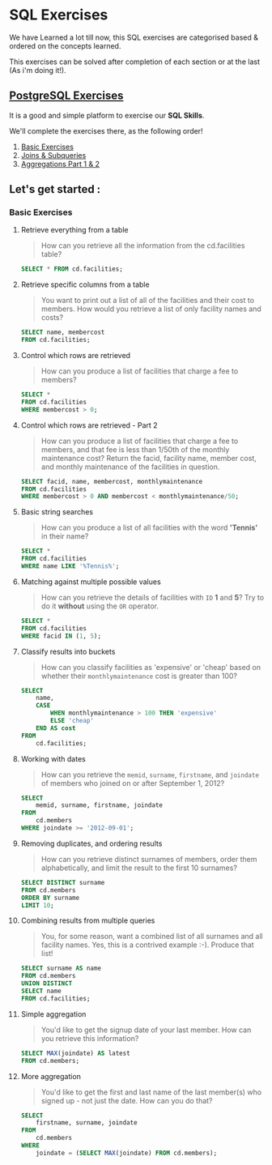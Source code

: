 # SQL Exercises

We have Learned a lot till now, this SQL exercises are categorised based & ordered on the concepts learned.

This exercises can be solved after completion of each section or at the last (As i'm doing it!).


## [PostgreSQL Exercises](https://pgexercises.com/)

It is a good and simple platform to exercise our **SQL Skills**.

We'll complete the exercises there, as the following order!

1. [Basic Exercises](https://pgexercises.com/questions/basic/)
2. [Joins & Subqueries]()
3. [Aggregations Part 1 & 2]()


## Let's get started : 

###  Basic Exercises

1.  Retrieve everything from a table

    > How can you retrieve all the information from the cd.facilities table? 
  
    ```sql 
    SELECT * FROM cd.facilities;
    ```


2. Retrieve specific columns from a table

    > You want to print out a list of all of the facilities and their cost to members. How would you retrieve a list of only facility names and costs? 

   ```sql
   SELECT name, membercost
   FROM cd.facilities;
   ```

3. Control which rows are retrieved

    > How can you produce a list of facilities that charge a fee to members? 

   ```sql
   SELECT *
   FROM cd.facilities
   WHERE membercost > 0;
   ```

4. Control which rows are retrieved - Part 2

    > How can you produce a list of facilities that charge a fee to members, and that fee is less than 1/50th of the monthly maintenance cost? Return the facid, facility name, member cost, and monthly maintenance of the facilities in question. 

   ```sql
   SELECT facid, name, membercost, monthlymaintenance
   FROM cd.facilities
   WHERE membercost > 0 AND membercost < monthlymaintenance/50;
   ```

5. Basic string searches

    > How can you produce a list of all facilities with the word **'Tennis'** in their name? 

   ```sql
   SELECT * 
   FROM cd.facilities
   WHERE name LIKE '%Tennis%';
   ```

6. Matching against multiple possible values

    > How can you retrieve the details of facilities with `ID` **1** and **5**? Try to do it **without** using the `OR` operator. 

   ```sql
   SELECT *
   FROM cd.facilities
   WHERE facid IN (1, 5);
   ```

7. Classify results into buckets

    > How can you classify facilities as 'expensive' or 'cheap' based on whether their `monthlymaintenance` cost is greater than 100?

   ```sql
   SELECT
       name,
       CASE
           WHEN monthlymaintenance > 100 THEN 'expensive'
           ELSE 'cheap'
       END AS cost
   FROM
       cd.facilities;
   ```

8. Working with dates

    > How can you retrieve the `memid`, `surname`, `firstname`, and `joindate` of members who joined on or after September 1, 2012?

   ```sql
   SELECT 
       memid, surname, firstname, joindate
   FROM
       cd.members
   WHERE joindate >= '2012-09-01';
   ```

9. Removing duplicates, and ordering results

    > How can you retrieve distinct surnames of members, order them alphabetically, and limit the result to the first 10 surnames?

   ```sql
   SELECT DISTINCT surname
   FROM cd.members
   ORDER BY surname
   LIMIT 10;
   ```

10. Combining results from multiple queries

    > You, for some reason, want a combined list of all surnames and all facility names. Yes, this is a contrived example :-). Produce that list! 

    ```sql
    SELECT surname AS name
    FROM cd.members
    UNION DISTINCT
    SELECT name
    FROM cd.facilities;
    ```

11. Simple aggregation

    > You'd like to get the signup date of your last member. How can you retrieve this information?

    ```sql
    SELECT MAX(joindate) AS latest
    FROM cd.members;
    ```

12. More aggregation

    > You'd like to get the first and last name of the last member(s) who signed up - not just the date. How can you do that?

    ```sql
    SELECT 
        firstname, surname, joindate
    FROM
        cd.members
    WHERE
        joindate = (SELECT MAX(joindate) FROM cd.members);
    ```

